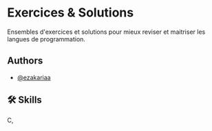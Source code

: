# Exercices & Solutions 

Ensembles d'exercices et solutions pour mieux reviser et maitriser les langues de programmation.


## Authors

- [@ezakariaa](https://www.github.com/ezakariaa)


## 🛠 Skills
C, 

